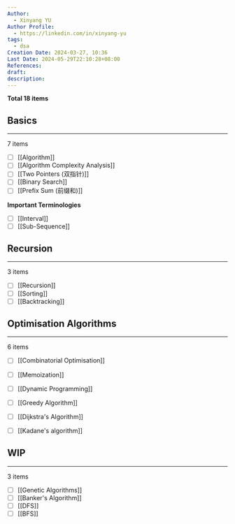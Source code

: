 ```yaml
---
Author:
  - Xinyang YU
Author Profile:
  - https://linkedin.com/in/xinyang-yu
tags:
  - dsa
Creation Date: 2024-03-27, 10:36
Last Date: 2024-05-29T22:10:28+08:00
References: 
draft: 
description: 
---
```

**Total 18 items**

## Basics
---
7 items

- [ ] [[Algorithm]]
- [ ] [[Algorithm Complexity Analysis]]
- [ ] [[Two Pointers (双指针)]]
- [ ] [[Binary Search]]
- [ ] [[Prefix Sum (前缀和)]]

**Important Terminologies** 
- [ ] [[Interval]]
- [ ] [[Sub-Sequence]]

## Recursion
---
3 items

- [ ] [[Recursion]]
- [ ] [[Sorting]]
- [ ] [[Backtracking]]

## Optimisation Algorithms
---
6 items

- [ ] [[Combinatorial Optimisation]]
- [ ] [[Memoization]]
- [ ] [[Dynamic Programming]]
- [ ] [[Greedy Algorithm]]
- [ ] [[Dijkstra's Algorithm]]
- [ ] [[Kadane's algorithm]]


## WIP
---
3 items

- [ ] [[Genetic Algorithms]]
- [ ] [[Banker's Algorithm]]
- [ ] [[DFS]]
- [ ] [[BFS]]